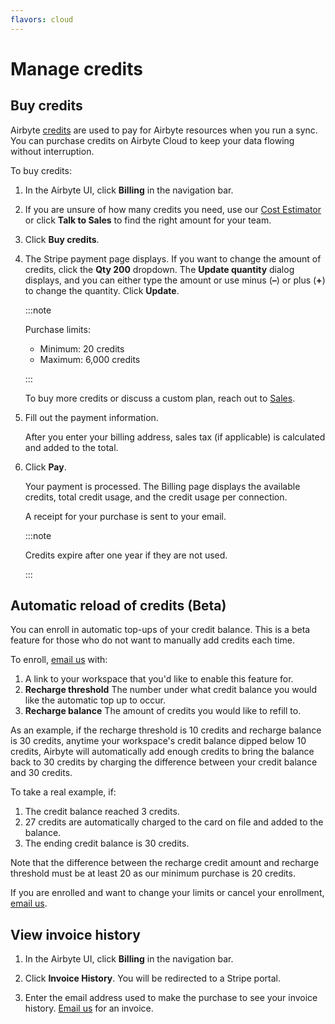 ```yaml
---
flavors: cloud
---
```


# Manage credits

## Buy credits

Airbyte [credits](https://airbyte.com/pricing) are used to pay for Airbyte resources when you run a sync. You can purchase credits on Airbyte Cloud to keep your data flowing without interruption. 

To buy credits:

1. In the Airbyte UI, click **Billing** in the navigation bar.

2. If you are unsure of how many credits you need, use our [Cost Estimator](https://www.airbyte.com/pricing) or click **Talk to Sales** to find the right amount for your team.

3. Click **Buy credits**.

4. The Stripe payment page displays. If you want to change the amount of credits, click the **Qty 200** dropdown. The **Update quantity** dialog displays, and you can either type the amount or use minus (**–**) or plus (**+**) to change the quantity. Click **Update**. 

    :::note 

    Purchase limits:
    * Minimum: 20 credits
    * Maximum: 6,000 credits

    :::

    To buy more credits or discuss a custom plan, reach out to [Sales](https://airbyte.com/talk-to-sales).

5. Fill out the payment information. 
    
    After you enter your billing address, sales tax (if applicable) is calculated and added to the total.

6. Click **Pay**.
    
    Your payment is processed. The Billing page displays the available credits, total credit usage, and the credit usage per connection. 

    A receipt for your purchase is sent to your email. 

    :::note 

    Credits expire after one year if they are not used.

    :::

## Automatic reload of credits (Beta)

You can enroll in automatic top-ups of your credit balance. This is a beta feature for those who do not want to manually add credits each time.

To enroll, [email us](mailto:billing@airbyte.io) with:

1. A link to your workspace that you'd like to enable this feature for.
2. **Recharge threshold** The number under what credit balance you would like the automatic top up to occur.
3. **Recharge balance** The amount of credits you would like to refill to.

As an example, if the recharge threshold is 10 credits and recharge balance is 30 credits, anytime your workspace's credit balance dipped below 10 credits, Airbyte will automatically add enough credits to bring the balance back to 30 credits by charging the difference between your credit balance and 30 credits.

To take a real example, if:
1. The credit balance reached 3 credits.
2. 27 credits are automatically charged to the card on file and added to the balance.
3. The ending credit balance is 30 credits.

Note that the difference between the recharge credit amount and recharge threshold must be at least 20 as our minimum purchase is 20 credits. 

If you are enrolled and want to change your limits or cancel your enrollment, [email us](mailto:billing@airbyte.io).

## View invoice history

1. In the Airbyte UI, click **Billing** in the navigation bar.

2. Click **Invoice History**. You will be redirected to a Stripe portal.

3. Enter the email address used to make the purchase to see your invoice history. [Email us](mailto:ar@airbyte.io) for an invoice.
